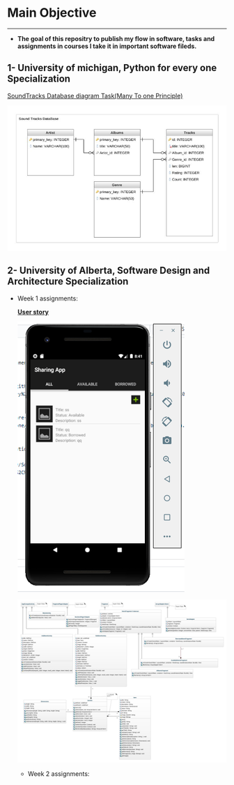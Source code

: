 # Main Objective
--- 
 - **The goal of this repositry to publish my flow in software, tasks and assignments in courses I take it in important software fileds.**

## 1- University of michigan, Python for every one Specialization
 
 [SoundTracks Database diagram Task(Many To one Principle)](https://github.com/Mostafa-ashraf19/Software-Flow/tree/master/University%20of%20michigan%2C%20Python%20for%20every%20one/Using%20Databases%20with%20Python%20course/Week%203%20Multi-Table%20DB-Tracks%20Task) 
 
  ![Diagram](https://raw.githubusercontent.com/Mostafa-ashraf19/Software-Flow/master/University%20of%20michigan%2C%20Python%20for%20every%20one/Relational%20DataBase/Sound%20Tracks%20DatabaseDiagram.jpeg)

## 2- University of Alberta, Software Design and Architecture Specialization
  - Week 1 assignments:
  
     [**User story**](https://github.com/Mostafa-ashraf19/Software-Flow/blob/master/Software%20Design%20and%20Architecture%20Specialization%2C%20University%20of%20Alberta/Peer-graded%20Assignments%20Week%201/User%20Stories%20-%20Items%20Only.pdf)
 
     ![App Image](https://raw.githubusercontent.com/Mostafa-ashraf19/Software-Flow/master/Software%20Design%20and%20Architecture%20Specialization%2C%20University%20of%20Alberta/Peer-graded%20Assignments%20Week%201/app.PNG)
 
     ![ClassDiagram](https://raw.githubusercontent.com/Mostafa-ashraf19/Software-Flow/master/Software%20Design%20and%20Architecture%20Specialization%2C%20University%20of%20Alberta/Peer-graded%20Assignments%20Week%201/class-diagram.jpeg)
    - Week 2 assignments:
